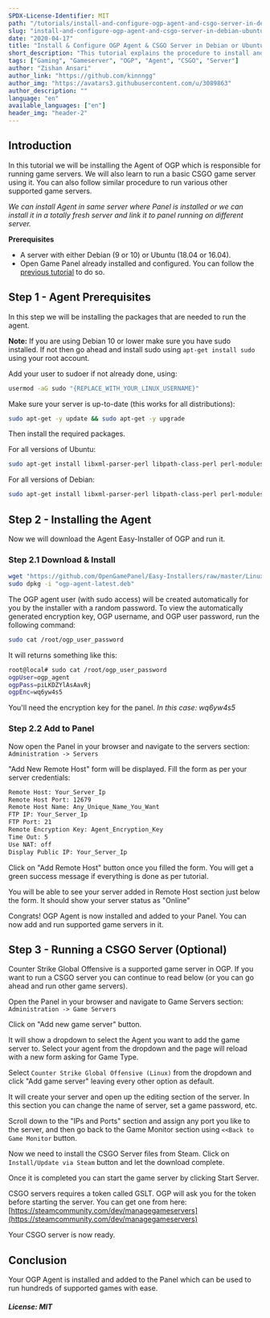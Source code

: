 ```yaml
---
SPDX-License-Identifier: MIT
path: "/tutorials/install-and-configure-ogp-agent-and-csgo-server-in-debian-ubuntu"
slug: "install-and-configure-ogp-agent-and-csgo-server-in-debian-ubuntu"
date: "2020-04-17"
title: "Install & Configure OGP Agent & CSGO Server in Debian or Ubuntu"
short_description: "This tutorial explains the procedure to install and configure OGP Agent to run a CSGO Server or any other game server using it, in Debian or Ubuntu."
tags: ["Gaming", "Gameserver", "OGP", "Agent", "CSGO", "Server"]
author: "Zishan Ansari"
author_link: "https://github.com/kinnngg"
author_img: "https://avatars3.githubusercontent.com/u/3089863"
author_description: ""
language: "en"
available_languages: ["en"]
header_img: "header-2"
---
```


## Introduction

In this tutorial we will be installing the Agent of OGP which is responsible for running game servers.
We will also learn to run a basic CSGO game server using it. You can also follow similar procedure to run various other supported game servers.

*We can install Agent in same server where Panel is installed or we can install it in a totally fresh server and link it to panel running on different server.*

**Prerequisites**

* A server with either Debian (9 or 10) or Ubuntu (18.04 or 16.04).
* Open Game Panel already installed and configured. You can follow the [previous tutorial](https://community.hetzner.com/tutorials/install-and-configure-ogp-panel-in-debian-ubuntu) to do so.

## Step 1 - Agent Prerequisites

In this step we will be installing the packages that are needed to run the agent.

**Note:** If you are using Debian 10 or lower make sure you have sudo installed. If not then go ahead and install sudo using `apt-get install sudo` using your root account.

Add your user to sudoer if not already done, using:

```bash
usermod -aG sudo "{REPLACE_WITH_YOUR_LINUX_USERNAME}"
```

Make sure your server is up-to-date (this works for all distributions):

```bash
sudo apt-get -y update && sudo apt-get -y upgrade
```

Then install the required packages.

For all versions of Ubuntu:

```bash 
sudo apt-get install libxml-parser-perl libpath-class-perl perl-modules screen rsync sudo e2fsprogs unzip subversion libarchive-extract-perl pure-ftpd libarchive-zip-perl libc6 libgcc1 git curl libc6-i386 libgcc1:i386 lib32gcc1 libhttp-daemon-perl 
```

For all versions of Debian:

```bash
sudo apt-get install libxml-parser-perl libpath-class-perl perl-modules screen rsync sudo e2fsprogs unzip subversion pure-ftpd libarchive-zip-perl libc6 libgcc1 git curl libc6-i386 lib32gcc1 libhttp-daemon-perl libarchive-extract-perl
```

## Step 2 - Installing the Agent

Now we will download the Agent Easy-Installer of OGP and run it.

### Step 2.1 Download & Install

```bash
wget "https://github.com/OpenGamePanel/Easy-Installers/raw/master/Linux/Debian-Ubuntu/ogp-agent-latest.deb"
sudo dpkg -i "ogp-agent-latest.deb"
```

The OGP agent user (with sudo access) will be created automatically for you by the installer with a random password. To view the automatically generated encryption key, OGP username, and OGP user password, run the following command:

```bash
sudo cat /root/ogp_user_password
```

It will returns something like this:

```bash
root@local# sudo cat /root/ogp_user_password
ogpUser=ogp_agent
ogpPass=piLKDZYlAsAavRj
ogpEnc=wq6yw4s5
```

You'll need the encryption key for the panel. *In this case: wq6yw4s5*

### Step 2.2 Add to Panel

Now open the Panel in your browser and navigate to the servers section:
`Administration -> Servers`

"Add New Remote Host" form will be displayed. Fill the form as per your server credentials:

```bash
Remote Host: Your_Server_Ip
Remote Host Port: 12679
Remote Host Name: Any_Unique_Name_You_Want
FTP IP: Your_Server_Ip
FTP Port: 21
Remote Encryption Key: Agent_Encryption_Key
Time Out: 5
Use NAT: off
Display Public IP: Your_Server_Ip
```

Click on "Add Remote Host" button once you filled the form. You will get a green success message if everything is done as per tutorial.

You will be able to see your server added in Remote Host section just below the form. It should show your server status as "Online"

Congrats! OGP Agent is now installed and added to your Panel. You can now add and run supported game servers in it.

## Step 3 - Running a CSGO Server (Optional)

Counter Strike Global Offensive is a supported game server in OGP. If you want to run a CSGO server you can continue to read below (or you can go ahead and run other game servers).

Open the Panel in your browser and navigate to Game Servers section:
`Administration -> Game Servers`

Click on "Add new game server" button.

It will show a dropdown to select the Agent you want to add the game server to. Select your agent from the dropdown and the page will reload with a new form asking for Game Type.

Select `Counter Strike Global Offensive (Linux)` from the dropdown and click "Add game server" leaving every other option as default.

It will create your server and open up the editing section of the server. In this section you can change the name of server, set a game password, etc.

Scroll down to the "IPs and Ports" section and assign any port you like to the server, and then go back to the Game Monitor section using `<<Back to Game Monitor` button.

Now we need to install the CSGO Server files from Steam. Click on `Install/Update via Steam` button and let the download complete.

Once it is completed you can start the game server by clicking Start Server.

CSGO servers requires a token called GSLT. OGP will ask you for the token before starting the server.
You can get one from here: [https://steamcommunity.com/dev/managegameservers](https://steamcommunity.com/dev/managegameservers)

Your CSGO server is now ready.

## Conclusion

Your OGP Agent is installed and added to the Panel which can be used to run hundreds of supported games with ease.

##### License: MIT

<!--

Contributor's Certificate of Origin

By making a contribution to this project, I certify that:

(a) The contribution was created in whole or in part by me and I have
    the right to submit it under the license indicated in the file; or

(b) The contribution is based upon previous work that, to the best of my
    knowledge, is covered under an appropriate license and I have the
    right under that license to submit that work with modifications,
    whether created in whole or in part by me, under the same license
    (unless I am permitted to submit under a different license), as
    indicated in the file; or

(c) The contribution was provided directly to me by some other person
    who certified (a), (b) or (c) and I have not modified it.

(d) I understand and agree that this project and the contribution are
    public and that a record of the contribution (including all personal
    information I submit with it, including my sign-off) is maintained
    indefinitely and may be redistributed consistent with this project
    or the license(s) involved.

Signed-off-by: kinnngg786@gmail.com

-->
